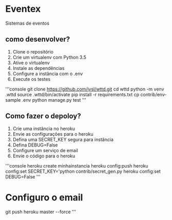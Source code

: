 # Eventex

Sistemas de eventos


## como desenvolver?

1. Clone o repositório
2. Crie um virtualenv com Python 3.5
3. Ative o virtualenv
4. Instale as dependências
5. Configure a instância com o .env
6. Execute os testes

'''console
git clone https://github.com/jvsl/wttd.git
cd wttd
python -m venv .wttd
source .wttd/bin/activate
pip install -r requirements.txt
cp contrib/env-sample .env
python manage.py test
'''

## Como fazer o depoloy?
1. Crie uma instância no heroku
2. Envie as configurações para o heroku
3. Defina uma SECRET_KEY segura para instância
4. Defina DEBUG=False
5. Configure um serviço de email
6. Envie o código para o heroku

'''console
heroku create minhainstancia
heroku config:push
heroku config:set SECRET_KEY='python contrib/secret_gen.py
heroku config:set DEBUG=False
'''
# Configuro o email
git push heroku master --force
'''
